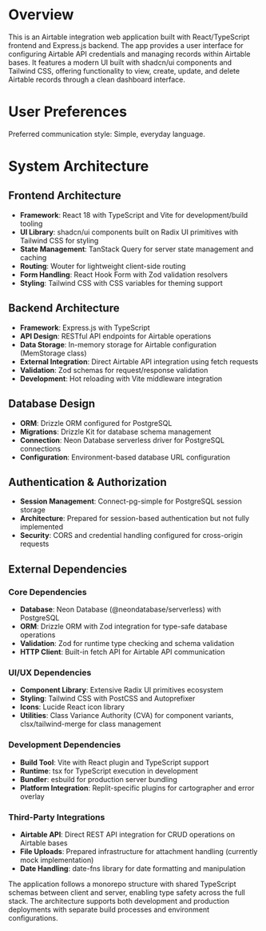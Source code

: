 # Overview

This is an Airtable integration web application built with React/TypeScript frontend and Express.js backend. The app provides a user interface for configuring Airtable API credentials and managing records within Airtable bases. It features a modern UI built with shadcn/ui components and Tailwind CSS, offering functionality to view, create, update, and delete Airtable records through a clean dashboard interface.

# User Preferences

Preferred communication style: Simple, everyday language.

# System Architecture

## Frontend Architecture
- **Framework**: React 18 with TypeScript and Vite for development/build tooling
- **UI Library**: shadcn/ui components built on Radix UI primitives with Tailwind CSS for styling
- **State Management**: TanStack Query for server state management and caching
- **Routing**: Wouter for lightweight client-side routing
- **Form Handling**: React Hook Form with Zod validation resolvers
- **Styling**: Tailwind CSS with CSS variables for theming support

## Backend Architecture
- **Framework**: Express.js with TypeScript
- **API Design**: RESTful API endpoints for Airtable operations
- **Data Storage**: In-memory storage for Airtable configuration (MemStorage class)
- **External Integration**: Direct Airtable API integration using fetch requests
- **Validation**: Zod schemas for request/response validation
- **Development**: Hot reloading with Vite middleware integration

## Database Design
- **ORM**: Drizzle ORM configured for PostgreSQL
- **Migrations**: Drizzle Kit for database schema management
- **Connection**: Neon Database serverless driver for PostgreSQL connections
- **Configuration**: Environment-based database URL configuration

## Authentication & Authorization
- **Session Management**: Connect-pg-simple for PostgreSQL session storage
- **Architecture**: Prepared for session-based authentication but not fully implemented
- **Security**: CORS and credential handling configured for cross-origin requests

## External Dependencies

### Core Dependencies
- **Database**: Neon Database (@neondatabase/serverless) with PostgreSQL
- **ORM**: Drizzle ORM with Zod integration for type-safe database operations
- **Validation**: Zod for runtime type checking and schema validation
- **HTTP Client**: Built-in fetch API for Airtable API communication

### UI/UX Dependencies
- **Component Library**: Extensive Radix UI primitives ecosystem
- **Styling**: Tailwind CSS with PostCSS and Autoprefixer
- **Icons**: Lucide React icon library
- **Utilities**: Class Variance Authority (CVA) for component variants, clsx/tailwind-merge for class management

### Development Dependencies
- **Build Tool**: Vite with React plugin and TypeScript support
- **Runtime**: tsx for TypeScript execution in development
- **Bundler**: esbuild for production server bundling
- **Platform Integration**: Replit-specific plugins for cartographer and error overlay

### Third-Party Integrations
- **Airtable API**: Direct REST API integration for CRUD operations on Airtable bases
- **File Uploads**: Prepared infrastructure for attachment handling (currently mock implementation)
- **Date Handling**: date-fns library for date formatting and manipulation

The application follows a monorepo structure with shared TypeScript schemas between client and server, enabling type safety across the full stack. The architecture supports both development and production deployments with separate build processes and environment configurations.